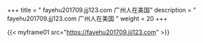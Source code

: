 +++
title = "  fayehu201709.jjj123.com 广州人在美国"
description = "  fayehu201709.jjj123.com 广州人在美国  "
weight = 20
+++



{{< myframe01 src="https://fayehu201709.jjj123.com" >}}
